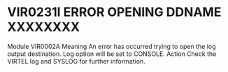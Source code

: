 # VIR0231I ERROR OPENING DDNAME XXXXXXXX
Module
    VIR0002A
Meaning
    An error has occurred trying to open the log output destination. Log option will be set to CONSOLE.
Action
    Check the VIRTEL log and SYSLOG for further information.

